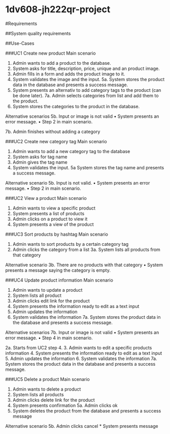 1dv608-jh222qr-project
===========================

#Requirements

##System quality requirements
	


##Use-Cases

###UC1 Create new product
Main scenario
1. Admin wants to add a product to the database.
2. System asks for title, description, price, unique and an product image.
3. Admin fills in a form and adds the product image to it.
4. System validates the image and the input.
5a. System stores the product data in the database and presents a success message.
6. System presents an alternativ to add category tags to the product (can be done later).
7a. Admin selects categories from list and add them to the product.
8. System stores the categories to the product in the database.

Alternative scenarios
5b. Input or image is not valid
	• System presents an error message.
	• Step 2 in main scenario.

7b. Admin finishes without adding a category

###UC2 Create new category tag
Main scenario
1. Admin wants to add a new category tag to the database
2. System asks for tag name
3. Admin gives the tag name
4. System validates the input.
5a System stores the tag name and presents a success message.

Alternative scenario
5b. Input is not valid.
	• System presents an error message.
	• Step 2 in main scenario.


###UC2 View a product
Main scenario
1. Admin wants to view a specific product
2. System presents a list of products
3. Admin clicks on a product to view it
4. System presents a view of the product

###UC3 Sort products by hashtag
Main scenario
1. Admin wants to sort products by a certain category tag
2. Admin clicks the category from a list
3a. System lists all products from that category

Alternative scenario
3b. There are no products with that category
	• System presents a message saying the category is empty.

###UC4 Update product information
Main scenario
1. Admin wants to update a product
2. System lists all product
3. Admin clicks edit link for the product
4. System presents the information ready to edit as a text input
5. Admin updates the information
6. System validates the information
7a. System stores the product data in the database and presents a success message.

Alternative scenarios
7b. Input or image is not valid
	• System presents an error message.
	• Step 4 in main scenario.

2a. Starts from UC2 step 4.
3. Admin wants to edit a specific products information
4. System presents the information ready to edit as a text input
5. Admin updates the information
6. System validates the information
7a. System stores the product data in the database and presents a success message.

###UC5 Delete a product
Main scenario
1. Admin wants to delete a product
2. System lists all products
3. Admin clicks delete link for the product
4. System presents confirmation
5a. Admin clicks ok
6. System deletes the product from the database and presents a success message

Alternative scenario
5b. Admin clicks cancel
	* System presents message
